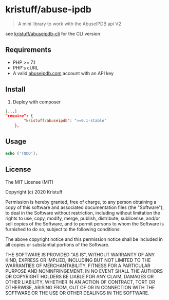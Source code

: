 # kristuff/abuse-ipdb
> A mini library to work with the AbuseIPDB api V2

see [kristuff/abuseipdb-cli](https://github.com/kristuff/abuseipdb-cli) for the CLI version


Requirements
------------
- PHP >= 7.1
- PHP's cURL  
- A valid [abuseipdb.com](https://abuseipdb.com) account with an API key

Install
-------

1. Deploy with composer

```json
[...]
"require": {
        "kristuff/abuseipdb": ">=0.1-stable"
    },
```

Usage
-----

```php
echo ('TODO');
```

License
-------

The MIT License (MIT)

Copyright (c) 2020 Kristuff

Permission is hereby granted, free of charge, to any person obtaining a copy
of this software and associated documentation files (the "Software"), to deal
in the Software without restriction, including without limitation the rights
to use, copy, modify, merge, publish, distribute, sublicense, and/or sell
copies of the Software, and to permit persons to whom the Software is
furnished to do so, subject to the following conditions:

The above copyright notice and this permission notice shall be included in
all copies or substantial portions of the Software.

THE SOFTWARE IS PROVIDED "AS IS", WITHOUT WARRANTY OF ANY KIND, EXPRESS OR
IMPLIED, INCLUDING BUT NOT LIMITED TO THE WARRANTIES OF MERCHANTABILITY,
FITNESS FOR A PARTICULAR PURPOSE AND NONINFRINGEMENT. IN NO EVENT SHALL THE
AUTHORS OR COPYRIGHT HOLDERS BE LIABLE FOR ANY CLAIM, DAMAGES OR OTHER
LIABILITY, WHETHER IN AN ACTION OF CONTRACT, TORT OR OTHERWISE, ARISING FROM,
OUT OF OR IN CONNECTION WITH THE SOFTWARE OR THE USE OR OTHER DEALINGS IN
THE SOFTWARE.
